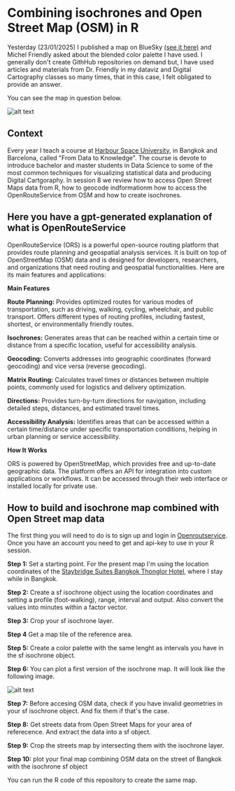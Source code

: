 # Combining isochrones and Open Street Map (OSM) in R

Yesterday (23/01/2025) I published a map on BlueSky  [(see it here)](https://bsky.app/profile/juangaleano.bsky.social/post/3lgf4acl2yc2t) and Michel Friendly asked about the blended color palette I have used. 
I generally don't create GithHub repositories on demand but, I have used articles and materials from Dr. Friendly in my dataviz and Digital Cartography classes so many times, that in this case, I felt obligated to provide an answer.

You can see the map in question below.

![alt text](https://github.com/JuanGaleano/isochrone_osm_map_in_R/blob/main/12_osm_isochrone_2.png)     

## Context 

Every year I teach a course at [Harbour Space University](https://harbour.space/), in Bangkok and Barcelona, called "From Data to Knowledge". The course is devote to introduce bachelor and master students in Data Science to some of the most common techniques for visualizing statistical data and producing Digital Cartgoraphy. In session 8 we review how to access Open Street Maps data from R, how to geocode indformationm how to access the OpenRouteService from OSM and how to create isochrones. 

## Here you have a gpt-generated explanation of what is OpenRouteService     

OpenRouteService (ORS) is a powerful open-source routing platform that provides route planning and geospatial analysis services. It is built on top of OpenStreetMap (OSM) data and is designed for developers, researchers, and organizations that need routing and geospatial functionalities. Here are its main features and applications:

**Main Features**     

**Route Planning:** Provides optimized routes for various modes of transportation, such as driving, walking, cycling, wheelchair, and public transport.
Offers different types of routing profiles, including fastest, shortest, or environmentally friendly routes.            

**Isochrones:** Generates areas that can be reached within a certain time or distance from a specific location, useful for accessibility analysis.     

**Geocoding:** Converts addresses into geographic coordinates (forward geocoding) and vice versa (reverse geocoding).     

**Matrix Routing:** Calculates travel times or distances between multiple points, commonly used for logistics and delivery optimization.     

**Directions:** Provides turn-by-turn directions for navigation, including detailed steps, distances, and estimated travel times.      

**Accessibility Analysis:** Identifies areas that can be accessed within a certain time/distance under specific transportation conditions, helping in urban planning or service accessibility.      

**How It Works**     

ORS is powered by OpenStreetMap, which provides free and up-to-date geographic data.
The platform offers an API for integration into custom applications or workflows.
It can be accessed through their web interface or installed locally for private use.

## How to build and isochrone map combined with Open Street map data

The first thing you will need to do is to sign up and login in [Openroutservice](https://openrouteservice.org/). Once you have an account you need to get and api-key to use in your R session. 

**Step 1:** Set a starting point. For the present map I'm using the location coordinates of the [Staybridge Suites Bangkok Thonglor Hotel](https://www.ihg.com/staybridge/hotels/us/en/bangkok/bkkth/hoteldetail?cm_mmc=GoogleMaps-_-SB-_-TH-_-BKKTH), where I stay while in Bangkok.       

**Step 2:** Create a sf isochrone object using the location coordinates and setting a profile (foot-walking), range, interval and output. Also convert the values into minutes within a factor vector.        

**Step 3:** Crop your sf isochrone layer.    

**Step 4** Get a map tile of the reference area.        

**Step 5:** Create a color palette with the same lenght as intervals you have in the sf isochrone object.       

**Step 6:** You can plot a first version of the isochrone map. It will look like the following image. 

![alt text](https://github.com/JuanGaleano/isochrone_osm_map_in_R/blob/main/9_isochrone_walking.png)   

**Step 7:** Before accesing OSM data, check if you have invalid geometries in your sf isochrone object. And fix them if that's the case.       

**Step 8:** Get streets data from Open Street Maps for your area of referecence. And extract the data into a sf object. 

**Step 9:** Crop the streets map by intersecting them with the isochrone layer.

**Step 10:** plot your final map combining OSM data on the street of Bangkok with the isochrone sf object

You can run the R code of this repository to create the same map. 

